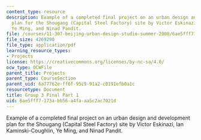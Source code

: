 ```yaml
---
content_type: resource
description: Example of a completed final project on an urban design and development
  plan for the Shougang (Capital Steel Factory) site by Victor Eskinazi, Ian Kaminski-Coughlin,
  Ye Ming, and Ninad Pandit.
file: /courses/11-307-beijing-urban-design-studio-summer-2008/6ae5fff7173abb56a4faaa5c2ac7021d_group3_final_1.pdf
file_size: 4269290
file_type: application/pdf
learning_resource_types:
- Projects
license: https://creativecommons.org/licenses/by-nc-sa/4.0/
ocw_type: OCWFile
parent_title: Projects
parent_type: CourseSection
parent_uid: 6a77762e-ff6f-95c9-91a2-c0191efb0a1c
resourcetype: Document
title: Group 3 Final Part 1
uid: 6ae5fff7-173a-bb56-a4fa-aa5c2ac7021d
---
```

Example of a completed final project on an urban design and development plan for the Shougang (Capital Steel Factory) site by Victor Eskinazi, Ian Kaminski-Coughlin, Ye Ming, and Ninad Pandit.